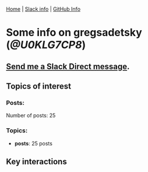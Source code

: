 [Home](https://kelu124.github.io/echommunity/) | [Slack info](https://kelu124.github.io/echommunity/) | [GitHub Info](https://kelu124.github.io/echommunity/github.html)

# Some info on __gregsadetsky__ (_@U0KLG7CP8_)


## [Send me a Slack Direct message](https://echopen.slack.com/messages/@gregsadetsky/).

## Topics of interest

### Posts: 

Number of posts: 25

### Topics:

* __posts__: 25 posts

## Key interactions 

